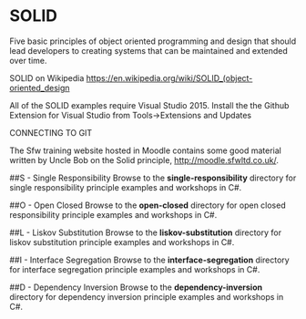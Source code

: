 # SOLID

Five basic principles of object oriented programming and design that should lead developers to creating systems that can be maintained and extended over time.

SOLID on Wikipedia https://en.wikipedia.org/wiki/SOLID_(object-oriented_design

All of the SOLID examples require Visual Studio 2015. Install the the Github Extension for Visual Studio from Tools->Extensions and Updates

CONNECTING TO GIT

The Sfw training website hosted in Moodle contains some good material written by Uncle Bob on the Solid principle, http://moodle.sfwltd.co.uk/. 

##S - Single Responsibility
Browse to the **single-responsibility** directory for single responsibility principle examples and workshops in C#.

##O - Open Closed
Browse to the **open-closed** directory for open closed responsibility principle examples and workshops in C#.

##L - Liskov Substitution
Browse to the **liskov-substitution** directory for liskov substitution principle examples and workshops in C#.

##I - Interface Segregation
Browse to the **interface-segregation** directory for interface segregation principle examples and workshops in C#.

##D - Dependency Inversion
Browse to the **dependency-inversion** directory for dependency inversion principle examples and workshops in C#.

